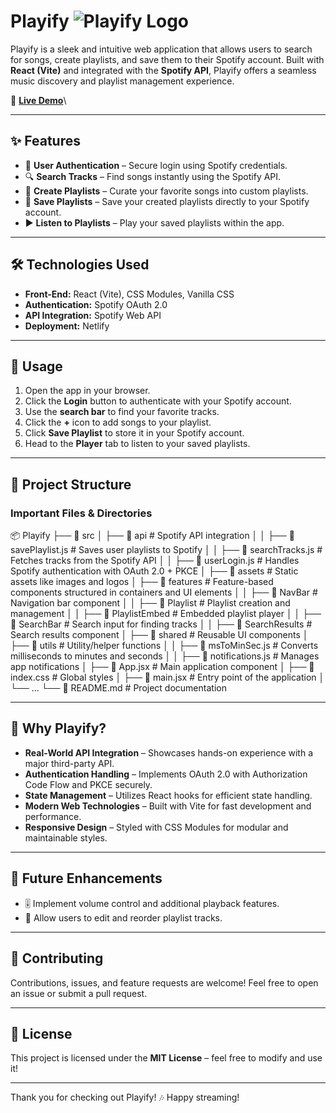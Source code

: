 # Playify ![Playify Logo](https://playifyapp.netlify.app/assets/playify_logo-D8VAvbfV.png)

Playify is a sleek and intuitive web application that allows users to search for songs, create playlists, and save them to their Spotify account. Built with **React (Vite)** and integrated with the **Spotify API**, Playify offers a seamless music discovery and playlist management experience.

🚀 **[Live Demo](https://playifyapp.netlify.app/)**\

---

## ✨ Features

- 🔑 **User Authentication** – Secure login using Spotify credentials.
- 🔍 **Search Tracks** – Find songs instantly using the Spotify API.
- 📂 **Create Playlists** – Curate your favorite songs into custom playlists.
- 💾 **Save Playlists** – Save your created playlists directly to your Spotify account.
- ▶️ **Listen to Playlists** – Play your saved playlists within the app.

---

## 🛠️ Technologies Used

- **Front-End:** React (Vite), CSS Modules, Vanilla CSS
- **Authentication:** Spotify OAuth 2.0
- **API Integration:** Spotify Web API
- **Deployment:** Netlify

---

## 📖 Usage

1. Open the app in your browser.
2. Click the **Login** button to authenticate with your Spotify account.
3. Use the **search bar** to find your favorite tracks.
4. Click the **+** icon to add songs to your playlist.
5. Click **Save Playlist** to store it in your Spotify account.
6. Head to the **Player** tab to listen to your saved playlists.

---

## 📂 Project Structure

### Important Files & Directories

📦 Playify
├── 📂 src
│   ├── 📂 api                    # Spotify API integration
│   │   ├── 📜 savePlaylist.js    # Saves user playlists to Spotify
│   │   ├── 📜 searchTracks.js    # Fetches tracks from the Spotify API
│   │   ├── 📜 userLogin.js       # Handles Spotify authentication with OAuth 2.0 + PKCE
│   ├── 📂 assets                 # Static assets like images and logos
│   ├── 📂 features               # Feature-based components structured in containers and UI elements
│   │   ├── 📂 NavBar             # Navigation bar component
│   │   ├── 📂 Playlist           # Playlist creation and management
│   │   ├── 📂 PlaylistEmbed      # Embedded playlist player
│   │   ├── 📂 SearchBar          # Search input for finding tracks
│   │   ├── 📂 SearchResults      # Search results component
│   ├── 📂 shared                 # Reusable UI components
│   ├── 📂 utils                  # Utility/helper functions
│   │   ├── 📜 msToMinSec.js      # Converts milliseconds to minutes and seconds
│   │   ├── 📜 notifications.js   # Manages app notifications
│   ├── 📜 App.jsx                # Main application component
│   ├── 📜 index.css              # Global styles
│   ├── 📜 main.jsx               # Entry point of the application
│   └── ...
└── 📜 README.md        # Project documentation

---

## 🌟 Why Playify?

- **Real-World API Integration** – Showcases hands-on experience with a major third-party API.
- **Authentication Handling** – Implements OAuth 2.0 with Authorization Code Flow and PKCE securely.
- **State Management** – Utilizes React hooks for efficient state handling.
- **Modern Web Technologies** – Built with Vite for fast development and performance.
- **Responsive Design** – Styled with CSS Modules for modular and maintainable styles.

---

## 🚀 Future Enhancements

- 🎚️ Implement volume control and additional playback features.
- 📌 Allow users to edit and reorder playlist tracks.

---

## 🤝 Contributing

Contributions, issues, and feature requests are welcome! Feel free to open an issue or submit a pull request.

---

## 📜 License

This project is licensed under the **MIT License** – feel free to modify and use it!

---

Thank you for checking out Playify! 🎶 Happy streaming!
